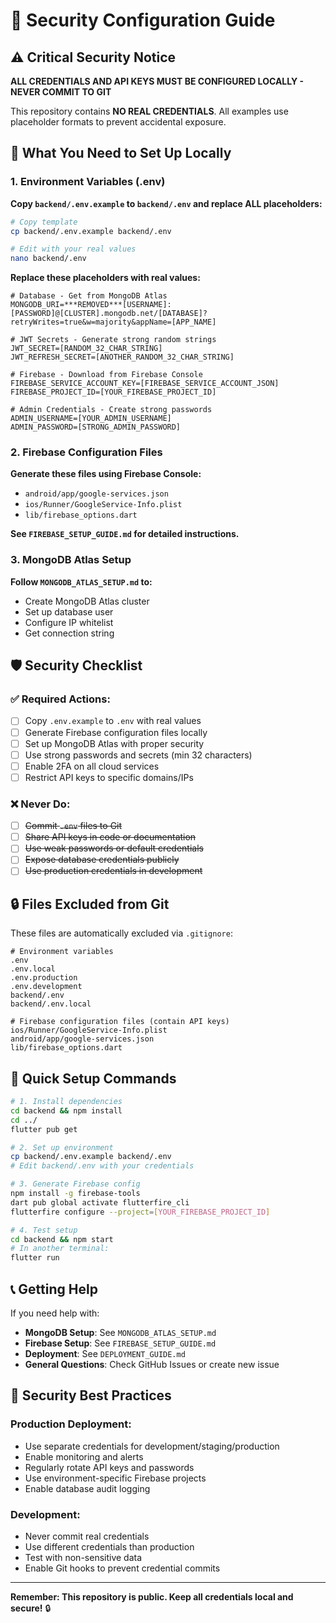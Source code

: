 # 🔐 Security Configuration Guide

## ⚠️ Critical Security Notice

**ALL CREDENTIALS AND API KEYS MUST BE CONFIGURED LOCALLY - NEVER COMMIT TO GIT**

This repository contains **NO REAL CREDENTIALS**. All examples use placeholder formats to prevent accidental exposure.

## 🚨 What You Need to Set Up Locally

### 1. Environment Variables (.env)

**Copy `backend/.env.example` to `backend/.env` and replace ALL placeholders:**

```bash
# Copy template
cp backend/.env.example backend/.env

# Edit with your real values
nano backend/.env
```

**Replace these placeholders with real values:**

```properties
# Database - Get from MongoDB Atlas
MONGODB_URI=***REMOVED***[USERNAME]:[PASSWORD]@[CLUSTER].mongodb.net/[DATABASE]?retryWrites=true&w=majority&appName=[APP_NAME]

# JWT Secrets - Generate strong random strings
JWT_SECRET=[RANDOM_32_CHAR_STRING]
JWT_REFRESH_SECRET=[ANOTHER_RANDOM_32_CHAR_STRING]

# Firebase - Download from Firebase Console
FIREBASE_SERVICE_ACCOUNT_KEY=[FIREBASE_SERVICE_ACCOUNT_JSON]
FIREBASE_PROJECT_ID=[YOUR_FIREBASE_PROJECT_ID]

# Admin Credentials - Create strong passwords
ADMIN_USERNAME=[YOUR_ADMIN_USERNAME]
ADMIN_PASSWORD=[STRONG_ADMIN_PASSWORD]
```

### 2. Firebase Configuration Files

**Generate these files using Firebase Console:**

- `android/app/google-services.json`
- `ios/Runner/GoogleService-Info.plist` 
- `lib/firebase_options.dart`

**See `FIREBASE_SETUP_GUIDE.md` for detailed instructions.**

### 3. MongoDB Atlas Setup

**Follow `MONGODB_ATLAS_SETUP.md` to:**
- Create MongoDB Atlas cluster
- Set up database user
- Configure IP whitelist
- Get connection string

## 🛡️ Security Checklist

### ✅ Required Actions:

- [ ] Copy `.env.example` to `.env` with real values
- [ ] Generate Firebase configuration files locally
- [ ] Set up MongoDB Atlas with proper security
- [ ] Use strong passwords and secrets (min 32 characters)
- [ ] Enable 2FA on all cloud services
- [ ] Restrict API keys to specific domains/IPs

### ❌ Never Do:

- [ ] ~~Commit `.env` files to Git~~
- [ ] ~~Share API keys in code or documentation~~
- [ ] ~~Use weak passwords or default credentials~~
- [ ] ~~Expose database credentials publicly~~
- [ ] ~~Use production credentials in development~~

## 🔒 Files Excluded from Git

These files are automatically excluded via `.gitignore`:

```
# Environment variables
.env
.env.local
.env.production
.env.development
backend/.env
backend/.env.local

# Firebase configuration files (contain API keys)
ios/Runner/GoogleService-Info.plist
android/app/google-services.json
lib/firebase_options.dart
```

## 🚀 Quick Setup Commands

```bash
# 1. Install dependencies
cd backend && npm install
cd ../
flutter pub get

# 2. Set up environment
cp backend/.env.example backend/.env
# Edit backend/.env with your credentials

# 3. Generate Firebase config
npm install -g firebase-tools
dart pub global activate flutterfire_cli
flutterfire configure --project=[YOUR_FIREBASE_PROJECT_ID]

# 4. Test setup
cd backend && npm start
# In another terminal:
flutter run
```

## 📞 Getting Help

If you need help with:

- **MongoDB Setup**: See `MONGODB_ATLAS_SETUP.md`
- **Firebase Setup**: See `FIREBASE_SETUP_GUIDE.md`  
- **Deployment**: See `DEPLOYMENT_GUIDE.md`
- **General Questions**: Check GitHub Issues or create new issue

## 🔐 Security Best Practices

### Production Deployment:
- Use separate credentials for development/staging/production
- Enable monitoring and alerts
- Regularly rotate API keys and passwords
- Use environment-specific Firebase projects
- Enable database audit logging

### Development:
- Never commit real credentials
- Use different credentials than production
- Test with non-sensitive data
- Enable Git hooks to prevent credential commits

---

**Remember: This repository is public. Keep all credentials local and secure!** 🔒
